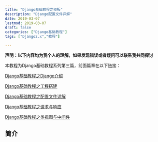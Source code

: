 ```yaml
---
title: "Django基础教程之模板"
description: "Django配置文件详解"
date: 2019-03-07
lastmod: 2019-03-07
draft: false
categories: ["Django基础教程"] 
tags: ["Django2.x","教程"]

---
```


**声明：以下内容均为我个人的理解，如果发现错误或者疑问可以联系我共同探讨**

本教程为Django基础教程系列第三篇，前面篇章在以下链接：

[Django基础教程之Django介绍](http://49.235.231.121/2019/django基础教程一/)

[Django基础教程之工程搭建](http://49.235.231.121/2019/django基础教程二/)

[Django基础教程之配置文件详解](http://49.235.231.121/2019/django基础教程三/)

[Django基础教程之请求与响应](http://49.235.231.121/2019/django基础教程四/)

[Django基础教程之类视图与中间件](http://49.235.231.121/2019/django基础教程五/)

## 简介

